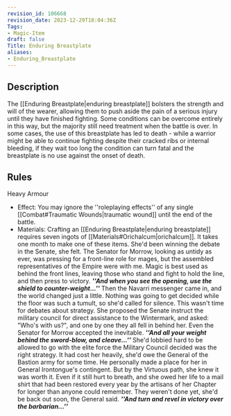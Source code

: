 ```yaml
---
revision_id: 106668
revision_date: 2023-12-29T18:04:36Z
Tags:
- Magic-Item
draft: false
Title: Enduring Breastplate
aliases:
- Enduring_Breastplate
---
```

## Description
The [[Enduring Breastplate|enduring breastplate]] bolsters the strength and will of the wearer, allowing them to push aside the pain of a serious injury until they have finished fighting. Some conditions can be overcome entirely in this way, but the majority still need treatment when the battle is over. In some cases, the use of this breastplate has led to death - while a warrior might be able to continue fighting despite their cracked ribs or internal bleeding, if they wait too long the condition can turn fatal and the breastplate is no use against the onset of death.
## Rules
Heavy Armour
* Effect: You may ignore the ''roleplaying effects'' of any single [[Combat#Traumatic Wounds|traumatic wound]] until the end of the battle.
* Materials: Crafting an [[Enduring Breastplate|enduring breastplate]] requires seven ingots of [[Materials#Orichalcum|orichalcum]]. It takes one month to make one of these items.
She'd been winning the debate in the Senate, she felt. The Senator for Morrow, looking as untidy as ever, was pressing for a front-line role for mages, but the assembled representatives of the Empire were with me. Magic is best used as behind the front lines, leaving those who stand and fight to hold the line, and then press to victory. 
***''And when you see the opening, use the shield to counter-weight...''***
Then the Navarri messenger came in, and the world changed just a little.   Nothing was going to get decided while the floor was such a tumult, so she'd called for silence. This wasn't time for debates about strategy.  She proposed the Senate instruct the military council for direct assistance to the Wintermark, and asked: "Who's with us?", and one by one they all fell in behind her. Even the Senator for Morrow accepted the inevitable. 
***''And all your weight behind the sword-blow, and cleave...''***
She'd lobbied hard to be allowed to go with the elite force the Military Council decided was the right strategy. It had cost her heavily, she'd owe the General of the Bastion army for some time. He personally made a place for her in General Irontongue's contingent. But by the Virtuous path, she knew it was worth it.  Even if it still hurt to breath, and she owed her life to a mail shirt that had been restored every year by the artisans of her Chapter for longer than anyone could remember. They weren't done yet, she'd be back out soon, the General said.
***''And turn and revel in victory over the barbarian...''***